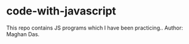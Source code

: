 # code-with-javascript
This repo contains JS programs which I have been practicing..
Author: Maghan Das.

